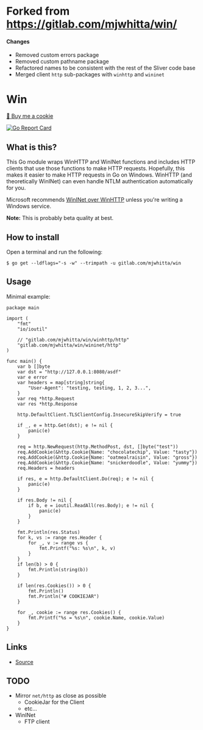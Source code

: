 # Forked from https://gitlab.com/mjwhitta/win/

#### Changes

 * Removed custom errors package
 * Removed custom pathname package
 * Refactored names to be consistent with the rest of the Sliver code base
 * Merged client `http` sub-packages with `winhttp` and `wininet`

# Win

<a href="https://www.buymeacoffee.com/mjwhitta">🍪 Buy me a cookie</a>

[![Go Report Card](https://goreportcard.com/badge/gitlab.com/mjwhitta/win)](https://goreportcard.com/report/gitlab.com/mjwhitta/win)

## What is this?

This Go module wraps WinHTTP and WinINet functions and includes HTTP
clients that use those functions to make HTTP requests. Hopefully,
this makes it easier to make HTTP requests in Go on Windows. WinHTTP
(and theoretically WinINet) can even handle NTLM authentication
automatically for you.

Microsoft recommends [WinINet over WinHTTP] unless you're writing a
Windows service.

**Note:** This is probably beta quality at best.

[WinINet over WinHTTP]: https://docs.microsoft.com/en-us/windows/win32/wininet/wininet-vs-winhttp

## How to install

Open a terminal and run the following:

```
$ go get --ldflags="-s -w" --trimpath -u gitlab.com/mjwhitta/win
```

## Usage

Minimal example:

```
package main

import (
    "fmt"
    "io/ioutil"

    // "gitlab.com/mjwhitta/win/winhttp/http"
    "gitlab.com/mjwhitta/win/wininet/http"
)

func main() {
    var b []byte
    var dst = "http://127.0.0.1:8080/asdf"
    var e error
    var headers = map[string]string{
        "User-Agent": "testing, testing, 1, 2, 3...",
    }
    var req *http.Request
    var res *http.Response

    http.DefaultClient.TLSClientConfig.InsecureSkipVerify = true

    if _, e = http.Get(dst); e != nil {
        panic(e)
    }

    req = http.NewRequest(http.MethodPost, dst, []byte("test"))
    req.AddCookie(&http.Cookie{Name: "chocolatechip", Value: "tasty"})
    req.AddCookie(&http.Cookie{Name: "oatmealraisin", Value: "gross"})
    req.AddCookie(&http.Cookie{Name: "snickerdoodle", Value: "yummy"})
    req.Headers = headers

    if res, e = http.DefaultClient.Do(req); e != nil {
        panic(e)
    }

    if res.Body != nil {
        if b, e = ioutil.ReadAll(res.Body); e != nil {
            panic(e)
        }
    }

    fmt.Println(res.Status)
    for k, vs := range res.Header {
        for _, v := range vs {
            fmt.Printf("%s: %s\n", k, v)
        }
    }
    if len(b) > 0 {
        fmt.Println(string(b))
    }

    if len(res.Cookies()) > 0 {
        fmt.Println()
        fmt.Println("# COOKIEJAR")
    }

    for _, cookie := range res.Cookies() {
        fmt.Printf("%s = %s\n", cookie.Name, cookie.Value)
    }
}
```

## Links

- [Source](https://gitlab.com/mjwhitta/win)

## TODO

- Mirror `net/http` as close as possible
    - CookieJar for the Client
    - etc...
- WinINet
    - FTP client
